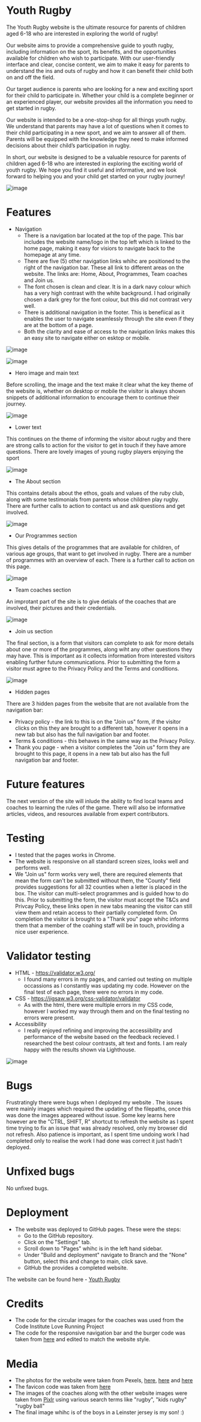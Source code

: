 # Youth Rugby
The Youth Rugby website is the ultimate resource for parents of children aged 6-18 who are interested in exploring the world of rugby!

Our website aims to provide a comprehensive guide to youth rugby, including information on the sport, its benefits, and the opportunities available for children who wish to participate. With our user-friendly interface and clear, concise content, we aim to make it easy for parents to understand the ins and outs of rugby and how it can benefit their child both on and off the field.

Our target audience is parents who are looking for a new and exciting sport for their child to participate in. Whether your child is a complete beginner or an experienced player, our website provides all the information you need to get started in rugby. 

Our website is intended to be a one-stop-shop for all things youth rugby. We understand that parents may have a lot of questions when it comes to their child participating in a new sport, and we aim to answer all of them. Parents will be equipped with the knowledge they need to make informed decisions about their child’s participation in rugby.

In short, our website is designed to be a valuable resource for parents of children aged 6-18 who are interested in exploring the exciting world of youth rugby. We hope you find it useful and informative, and we look forward to helping you and your child get started on your rugby journey!

![image](https://user-images.githubusercontent.com/124293082/227737205-e9032afa-a095-4f6c-a2fc-91c0ffb74d8d.png)


# Features

* Navigation
   * There is a navigation bar located at the top of the page. This bar includes the website name/logo in the top left which is linked to the home page, making it easy for visiors to navigate back to the homepage at any time. 
   * There are five (5) other navigation links whihc are positioned to the right of the navigation bar. These all link to different areas on the website. The links are: Home, About, Programmes, Team coaches and Join us.
   * The font chosen is clean and clear. It is in a dark navy colour which has a very high contrast with the white background. I had originally chosen a dark grey for the font colour, but this did not contrast very well.
   * There is additional navigation in the footer. This is benefiical as it enables the user to navigate seamlessly through the site even if they are at the bottom of a page.
   * Both the clarity and ease of access to the navigation links makes this an easy site to navigate either on esktop or mobile.

![image](https://user-images.githubusercontent.com/124293082/227737716-4d33eb85-1ff1-4463-acc3-085335bf8b67.png)

![image](https://user-images.githubusercontent.com/124293082/227737730-87f4760d-d476-45fb-9785-bb528d5a0376.png)

* Hero image and main text

Before scrolling, the image and the text make it clear what the key theme of the website is, whether on desktop or mobile the visitor is always shown snippets of additional information to encourage them to continue their journey.

![image](https://user-images.githubusercontent.com/124293082/227737837-bf6cae00-23bc-46d7-903c-6585b8b1a305.png)

* Lower text

This continues on the theme of informing the visitor about rugby and there are strong calls to action for the visitor to get in touch if they have amore questions. There are lovely images of young rugby players enjoying the sport 

![image](https://user-images.githubusercontent.com/124293082/227738094-ea1befed-1f55-4159-9bc3-1d334c2c73a8.png)

* The About section

This contains details about the ethos, goals and values of the ruby club, along with some testimonials from parents whose children play rugby. There are further calls to action to contact us and ask questions and get involved.

![image](https://user-images.githubusercontent.com/124293082/227738172-a1c68720-c9f3-42ae-855d-6b34fcd5a86c.png)

* Our Programmes section

This gives details of the programmes that are available for children, of various age groups, that want to get involved in rugby. There are a number of programmes with an overview of each. There is a further call to action on this page.

![image](https://user-images.githubusercontent.com/124293082/227738254-dbd12731-bf8a-48dc-a48f-df21d1308661.png)

* Team coaches section

An improtant part of the site is to give detials of the coaches that are involved, their pictures and their credentials. 

![image](https://user-images.githubusercontent.com/124293082/227738330-87ba58d8-523e-4c32-9efa-d9219dd8a30d.png)

* Join us section

The final section, is a form that visitors can complete to ask for more details about one or more of the programmes, along wiht any other questions they may have. This is important as it collects information from interested visitors enabling further future communications. Prior to submitting the form a visitor must agree to the Privacy Policy and the Terms and conditions.

![image](https://user-images.githubusercontent.com/124293082/227738367-fdd31703-33f9-44d2-9022-fce79f19487a.png)

* Hidden pages

There are 3 hidden pages from the website that are not available from the navigation bar:
* Privacy policy - the link to this is on the "Join us" form, if the visitor clicks on this they are brought to a different tab, however it opens in a new tab but also has the full navigation bar and footer.
* Terms & conditions - this behaves in the same way as the Privacy Policy.
* Thank you page - when a visitor completes the "Join us" form they are brought to this page, it opens in a new tab but also has the full navigation bar and footer.

# Future features

The next version of the site will inlude the ability to find local teams and coaches to learning the rules of the game. There will also be informative articles, videos, and resources available from expert contributors.

# Testing

* I tested that the pages works in Chrome.
* The website is responsive on all standard screen sizes, looks well and performs well.
* We "Join us" form works very well, there are required elements that mean the form can't be submitted without them, the "County" field provides suggestions for all 32 counties when a letter is placed in the box. The visitor can multi-select programmes and is guided how to do this. Prior to submitting the form, the visitor must accept the T&Cs and Privcay Policy, these links open in new tabs meaning the visitor can still view them and retain access to their partially completed form. On completion the visitor is brought to a "Thank you" page whihc informs them that a member of the coahing staff will be in touch, providing a nice user experience.

# Validator testing
* HTML - https://validator.w3.org/
  * I found many errors in my pages, and carried out testing on multiple occassions as I constantly was updating my code. However on the final test of each page, there were no errors in my code.
* CSS - https://jigsaw.w3.org/css-validator/validator
  *   As with the html, there were multiple errors in my CSS code, however I worked my way through them and on the final testing no errors were present.
* Accessibility
  *   I really enjoyed refining and improving the accessiibility and performance of the website based on the feedback recieved. I researched the best colour contrasts, alt text and fonts. I am realy happy with the results shown via Lighthouse.

![image](https://user-images.githubusercontent.com/124293082/227737309-0802770d-eff7-43e9-bf6d-ab482ede3a4c.png)

# Bugs

Frustratingly there were bugs when I deployed my website . The issues were mainly images which required the updating of the filepaths, once this was done the images appeared without issue. Some key learns here however are the "CTRL, SHIFT, R" shortcut to refresh the website as I spent time trying to fix an issue that was already resolved, only my browser did not refresh. Also patience is important, as I spent time undoing work I had completed only to realise the work I had done was  correct it just hadn't deployed.

# Unfixed bugs

No unfixed bugs.

# Deployment

* The website was deployed to GitHub pages. These were the steps:
  * Go to the GitHub repository.
  * Click on the "Settings" tab.
  * Scroll down to "Pages" whihc is in the left hand sidebar.
  * Under "Build and deployment" navigate to Branch and the "None" button, select this and change to main, click save.
  * GitHub the provides a completed website.

The website can be found here - [Youth Rugby](https://1real1aisling.github.io/kids_rugby/index.html)

# Credits

* The code for the circular images for the coaches was used from the Code Institute Love Running Project
* The code for the responsive navigation bar and the burger code was taken from [here](https://www.makeuseof.com/responsive-navigation-bar-using-html-and-css/) and edited to match the website style.

# Media

* The photos for the website were taken from Pexels, [here](https://www.pexels.com/photo/boys-playing-soccer-during-day-3413645/), [here](https://www.pexels.com/photo/group-of-men-playing-soccer-in-green-field-3662553/) and [here](https://www.pexels.com/photo/group-of-people-doing-a-group-hug-1627960/)
* The favicon code was taken from [here](https://icons8.com/icons/set/favicon)
* The images of the coaches along with the other website images were taken from [Pixlr](https://pixlr.com/x/#search) using various search terms like "rugby", "kids rugby" "rugby ball"
* The final image whihc is of the boys in a Leinster jersey is my son! :) 
